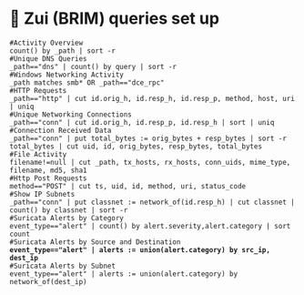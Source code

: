 # 🥑 Zui (BRIM) queries set up

<pre class="language-bash"><code class="lang-bash">#Activity Overview
count() by _path | sort -r
#Unique DNS Queries
_path=="dns" | count() by query | sort -r
#Windows Networking Activity
_path matches smb* OR _path=="dce_rpc"
#HTTP Requests
_path=="http" | cut id.orig_h, id.resp_h, id.resp_p, method, host, uri | uniq
#Unique Networking Connections
_path=="conn" | cut id.orig_h, id.resp_p, id.resp_h | sort | uniq
#Connection Received Data
_path=="conn" | put total_bytes := orig_bytes + resp_bytes | sort -r total_bytes | cut uid, id, orig_bytes, resp_bytes, total_bytes
#File Activity
filename!=null | cut _path, tx_hosts, rx_hosts, conn_uids, mime_type, filename, md5, sha1
#Http Post Requests
method=="POST" | cut ts, uid, id, method, uri, status_code
#Show IP Subnets
_path=="conn" | put classnet := network_of(id.resp_h) | cut classnet | count() by classnet | sort -r
#Suricata Alerts by Category
event_type=="alert" | count() by alert.severity,alert.category | sort count
#Suricata Alerts by Source and Destination
<strong>event_type=="alert" | alerts := union(alert.category) by src_ip, dest_ip
</strong>#Suricata Alerts by Subnet
event_type=="alert" | alerts := union(alert.category) by network_of(dest_ip)
</code></pre>
